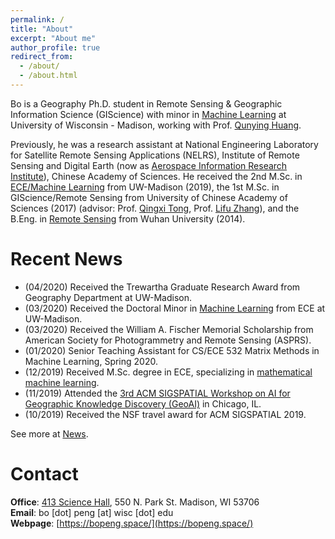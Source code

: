 ```yaml
---
permalink: /
title: "About"
excerpt: "About me"
author_profile: true
redirect_from: 
  - /about/
  - /about.html
---
```


Bo is a Geography Ph.D. student in Remote Sensing & Geographic Information Science (GIScience) with minor in [Machine Learning](https://www.engr.wisc.edu/department/electrical-computer-engineering/research-in-electric-computer-engineering/machine-learning/) at University of Wisconsin - Madison, working with Prof. [Qunying Huang](https://geography.wisc.edu/profile.php?p=111).

Previously, he was a research assistant at National Engineering Laboratory for Satellite Remote Sensing Applications (NELRS), Institute of Remote Sensing and Digital Earth (now as [Aerospace Information Research Institute](http://english.aircas.cn/)), Chinese Academy of Sciences. He received the 2nd M.Sc. in [ECE/Machine Learning](https://www.engr.wisc.edu/department/electrical-computer-engineering/research-in-electric-computer-engineering/machine-learning/) from UW-Madison (2019), the 1st M.Sc. in GIScience/Remote Sensing from University of Chinese Academy of Sciences (2017) (advisor: Prof. [Qingxi Tong](http://hylab.radi.ac.cn/esite/a/Staff/Academician/2015/1206/359.html), Prof. [Lifu Zhang](http://hylab.radi.ac.cn/esite/a/Staff/Professor/2017/0531/360.html)), and the B.Eng. in [Remote Sensing](http://rsgis.whu.edu.cn/) from Wuhan University (2014).


# Recent News
* (04/2020) Received the Trewartha Graduate Research Award from Geography Department at UW-Madison.
* (03/2020) Received the Doctoral Minor in [Machine Learning](https://www.engr.wisc.edu/department/electrical-computer-engineering/research-in-electric-computer-engineering/machine-learning/) from ECE at UW-Madison.
* (03/2020) Received the William A. Fischer Memorial Scholarship from American Society for Photogrammetry and Remote Sensing (ASPRS).
* (01/2020) Senior Teaching Assistant for CS/ECE 532 Matrix Methods in Machine Learning, Spring 2020.
* (12/2019) Received M.Sc. degree in ECE, specializing in [mathematical machine learning](https://www.engr.wisc.edu/department/electrical-computer-engineering/research-in-electric-computer-engineering/machine-learning/).
* (11/2019) Attended the [3rd ACM SIGSPATIAL Workshop on AI for Geographic Knowledge Discovery (GeoAI)](https://geoai.ornl.gov/) in Chicago, IL.
* (10/2019) Received the NSF travel award for ACM SIGSPATIAL 2019.

See more at [News](/news/).

# Contact
**Office**: [413 Science Hall](https://map.wisc.edu/s/jlhkyl46), 550 N. Park St. Madison, WI 53706<br>
**Email**: bo [dot] peng [at] wisc [dot] edu<br>
**Webpage**: [https://bopeng.space/](https://bopeng.space/)

